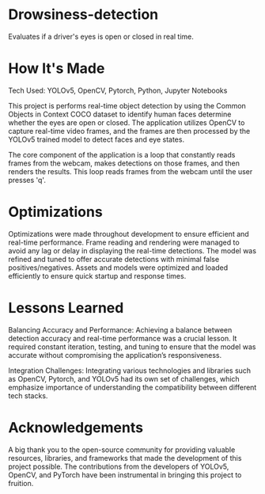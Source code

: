 # Drowsiness-detection
Evaluates if a driver's eyes is open or closed in real time. 


# How It's Made
Tech Used: YOLOv5, OpenCV, Pytorch, Python, Jupyter Notebooks

This project is performs real-time object detection by using the Common Objects in Context COCO dataset to identify human faces determine whether the eyes are open or closed. The application utilizes OpenCV to capture real-time video frames, and the frames are then processed by the YOLOv5 trained model to detect faces and eye states.

The core component of the application is a loop that constantly reads frames from the webcam, makes detections on those frames, and then renders the results. This loop reads frames from the webcam until the user presses 'q'.

# Optimizations
Optimizations were made throughout development to ensure efficient and real-time performance. Frame reading and rendering were managed to avoid any lag or delay in displaying the real-time detections. The model was refined and tuned to offer accurate detections with minimal false positives/negatives. Assets and models were optimized and loaded efficiently to ensure quick startup and response times.

# Lessons Learned
Balancing Accuracy and Performance: Achieving a balance between detection accuracy and real-time performance was a crucial lesson. It required constant iteration, testing, and tuning to ensure that the model was accurate without compromising the application’s responsiveness.

Integration Challenges: Integrating various technologies and libraries such as OpenCV, Pytorch, and YOLOv5 had its own set of challenges, which emphasize importance of understanding the compatibility between different tech stacks.

# Acknowledgements
A big thank you to the open-source community for providing valuable resources, libraries, and frameworks that made the development of this project possible. The contributions from the developers of YOLOv5, OpenCV, and PyTorch have been instrumental in bringing this project to fruition.

